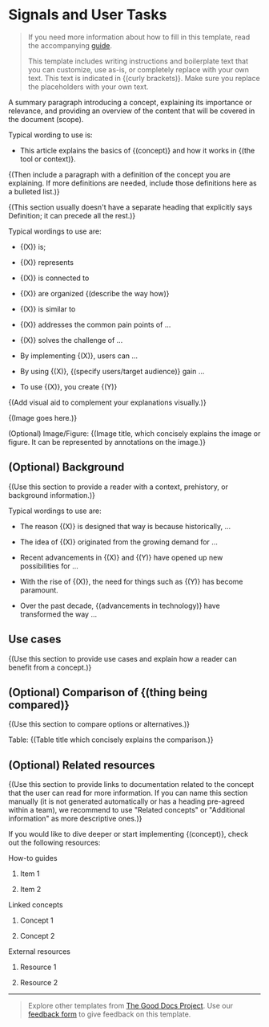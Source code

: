 # Signals and User Tasks

> If you need more information about how to fill in this template, read the accompanying [guide](https://gitlab.com/tgdp/templates/-/blob/v1.2.0/concept/guide_concept.md).
>
> This template includes writing instructions and boilerplate text that you can customize, use as-is, or completely replace with your own text. This text is indicated in {(curly brackets)}. Make sure you replace the placeholders with your own text.

A summary paragraph introducing a concept, explaining its importance or
relevance, and providing an overview of the content that will be covered
in the document (scope).

Typical wording to use is:

* This article explains the basics of {(concept)} and how it works in {(the tool or context)}.

{(Then include a paragraph with a definition of the concept you are explaining.
If more definitions are needed, include those definitions here as a bulleted list.)}

{(This section usually doesn't have a separate heading that explicitly says
Definition; it can precede all the rest.)}

Typical wordings to use are:

* {(X)} is;

* {(X)} represents

* {(X)} is connected to

* {(X)} are organized {(describe the way how)}

* {(X)} is similar to

* {(X)} addresses the common pain points of ...

* {(X)} solves the challenge of ...

* By implementing {(X)}, users can ...

* By using {(X)}, {(specify users/target audience)} gain ...

* To use {(X)}, you create {(Y)}

{(Add visual aid to complement your explanations visually.)}

{(Image goes here.)}

(Optional) Image/Figure: {(Image title, which concisely explains the image or
figure. It can be represented by annotations on the image.)}

## (Optional) Background

{(Use this section to provide a reader with a context, prehistory, or background information.)}

Typical wordings to use are:

* The reason {(X)} is designed that way is because historically, ...

* The idea of {(X)} originated from the growing demand for ...

* Recent advancements in {(X)} and {(Y)} have opened up new possibilities
    for ...

* With the rise of {(X)}, the need for things such as {(Y)} has become
    paramount.

* Over the past decade, {(advancements in technology)} have transformed
    the way ...

## Use cases

{(Use this section to provide use cases and explain how a reader can
benefit from a concept.)}

## (Optional) Comparison of {(thing being compared)}

{(Use this section to compare options or alternatives.)}

Table: {(Table title which concisely explains the comparison.)}

## (Optional) Related resources

{(Use this section to provide links to documentation related to the concept that the user can read for more information.
If you can name this section manually (it is not generated automatically or has a heading pre-agreed within a team),
we recommend to use "Related concepts" or "Additional information" as more descriptive ones.)}

If you would like to dive deeper or start implementing {(concept)},
check out the following resources:

How-to guides

1. Item 1

2. Item 2

Linked concepts

1. Concept 1

2. Concept 2

External resources

1. Resource 1

2. Resource 2

---

> Explore other templates from [The Good Docs Project](https://thegooddocsproject.dev/). Use our [feedback form](https://thegooddocsproject.dev/feedback/?template=Concept%20template) to give feedback on this template.
